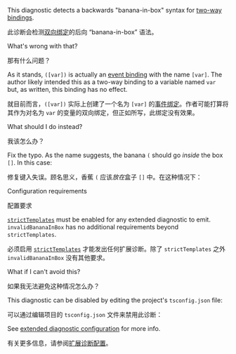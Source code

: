 This diagnostic detects a backwards "banana-in-box" syntax for [two-way bindings](guide/two-way-binding).

此诊断会检测[双向绑定](guide/two-way-binding)的后向 “banana-in-box” 语法。

What's wrong with that?

那有什么问题？

As it stands, `([var])` is actually an [event binding](guide/event-binding) with the name `[var]`.
The author likely intended this as a two-way binding to a variable named `var` but, as written, this binding has no effect.

就目前而言，`([var])` 实际上创建了一个名为 `[var]` 的[事件绑定](guide/event-binding)。作者可能打算将其作为对名为 `var` 的变量的双向绑定，但正如所写，此绑定没有效果。

What should I do instead?

我该怎么办？

Fix the typo.
As the name suggests, the banana `(` should go *inside* the box `[]`.
In this case:

修复键入失误。顾名思义，香蕉 `(` 应该*放在*盒子 `[]` 中。在这种情况下：

Configuration requirements

配置要求

[`strictTemplates`](guide/template-typecheck#strict-mode) must be enabled for any extended diagnostic to emit.
`invalidBananaInBox` has no additional requirements beyond `strictTemplates`.

必须启用 [`strictTemplates`](guide/template-typecheck#strict-mode) 才能发出任何扩展诊断。除了 `strictTemplates` 之外 `invalidBananaInBox` 没有其他要求。

What if I can't avoid this?

如果我无法避免这种情况怎么办？

This diagnostic can be disabled by editing the project's `tsconfig.json` file:

可以通过编辑项目的 `tsconfig.json` 文件来禁用此诊断：

See [extended diagnostic configuration](extended-diagnostics#configuration) for more info.

有关更多信息，请参阅[扩展诊断配置](extended-diagnostics#configuration)。